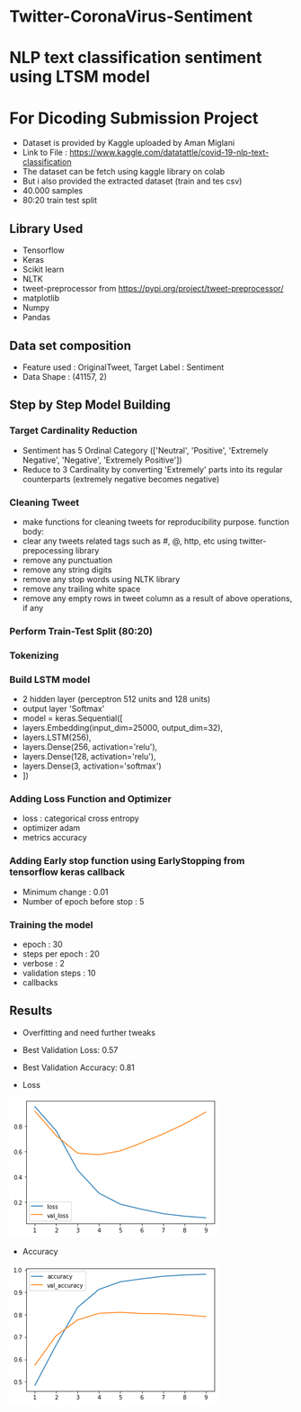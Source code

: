# Twitter-CoronaVirus-Sentiment
# NLP text classification sentiment using LTSM model
# For Dicoding Submission Project

* Dataset is provided by Kaggle uploaded by Aman Miglani
* Link to File : https://www.kaggle.com/datatattle/covid-19-nlp-text-classification
* The dataset can be fetch using kaggle library on colab 
* But i also provided the extracted dataset (train and tes csv)
* 40.000 samples
* 80:20 train test split

## Library Used
* Tensorflow
* Keras
* Scikit learn
* NLTK
* tweet-preprocessor from https://pypi.org/project/tweet-preprocessor/
* matplotlib
* Numpy
* Pandas

## Data set composition
* Feature used : OriginalTweet, Target Label : Sentiment
* Data Shape : (41157, 2)


## Step by Step Model Building
### Target Cardinality Reduction
* Sentiment has 5 Ordinal Category (['Neutral', 'Positive', 'Extremely Negative', 'Negative', 'Extremely Positive'])
* Reduce to 3 Cardinality by converting 'Extremely' parts into its regular counterparts (extremely negative becomes negative)
### Cleaning Tweet
* make functions for cleaning tweets for reproducibility purpose. function body:
* clear any tweets related tags such as #, @, http, etc using twitter-prepocessing library
* remove any punctuation
* remove any string digits
* remove any stop words using NLTK library
* remove any trailing white space
* remove any empty rows in tweet column as a result of above operations, if any
 
### Perform Train-Test Split (80:20)
### Tokenizing


### Build LSTM model
* 2 hidden layer (perceptron 512 units and 128 units)
* output layer 'Softmax'
* model = keras.Sequential([
*    layers.Embedding(input_dim=25000, output_dim=32),
*    layers.LSTM(256),
*    layers.Dense(256, activation='relu'),
*    layers.Dense(128, activation='relu'),
*    layers.Dense(3, activation='softmax')
* ])
### Adding Loss Function and Optimizer
* loss : categorical cross entropy
* optimizer adam
* metrics accuracy
### Adding Early stop function using EarlyStopping from tensorflow keras callback
* Minimum change : 0.01
* Number of epoch before stop : 5
### Training the model
* epoch : 30
* steps per epoch : 20
* verbose : 2
* validation steps : 10
* callbacks
 
## Results
* Overfitting and need further tweaks
* Best Validation Loss: 0.57
* Best Validation Accuracy: 0.81

* Loss

![](/img/download.png)

* Accuracy

![](/img/download%20(1).png)
